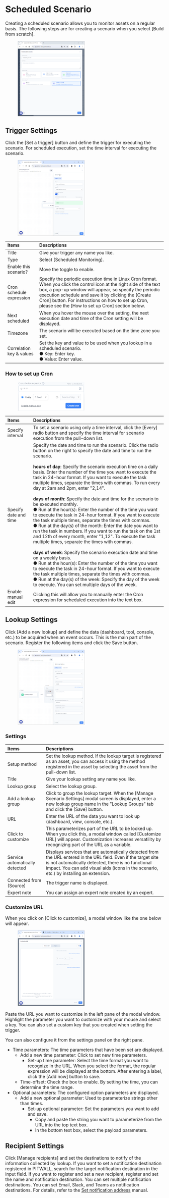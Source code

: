 # Scheduled Scenario
 Creating a scheduled scenario allows you to monitor assets on a regular basis.
The following steps are for creating a scenario when you select [Build from scratch].<figure><img src="../../.gitbook/assets/ScheduledScenario_en.png" width="50%" alt="Scheduled Scenario"></figure>

## Trigger Settings
Click the [Set a trigger] button and define the trigger for executing the scenario. For scheduled execution, set the time interval for executing the scenario.<figure><img src="../../.gitbook/assets/ScheduledScenarioTriggerSetting_en.png" width="50%" alt="Trigger Settings"></figure>

| Items                           | Descriptions  |
|:---                            | :--   |
|Title                        |Give your trigger any name you like.|
|Type                          |Select [Scheduled Monitoring].|
|Enable this scenario?  |Move the toggle to enable.|
|Cron schedule expression              |Specify the periodic execution time in Linux Cron format. When you click the control icon at the right side of the text box, a pop-up window will appear, so specify the periodic execution schedule and save it by clicking the [Create Cron] button. For instructions on how to set up Cron, please see the [How to set up Cron] section below.|
|Next scheduled                    |When you hover the mouse over the setting, the next execution date and time of the Cron setting will be displayed.|
|Timezone                    |The scenario will be executed based on the time zone you set.|
|Correlation key & values                   |Set the key and value to be used when you lookup in a scheduled scenario.<br>● Key: Enter key. <br>● Value: Enter value.|

### How to set up Cron 
<figure><img src="../../.gitbook/assets/Scheduled_Scenario_Cron_Creation_en.png" width="50%" alt="How to set up Cron"></figure>

| Items               | Descriptions  |
|:---                | :--   |
|Specify interval            |To set a scenario using only a time interval, click the [Every] radio button and specify the time interval for scenario execution from the pull-down list.
|Specify date and time            |Specify the date and time to run the scenario. Click the radio button on the right to specify the date and time to run the scenario.<br><br>**hours of day**: Specify the scenario execution time on a daily basis. Enter the number of the time you want to execute the task in 24-hour format. If you want to execute the task multiple times, separate the times with commas. To run every day at 2am and 2pm, enter "2,14". <br> <br>  **days of month**: Specify the date and time for the scenario to be executed monthly.<br>● Run at the hour(s): Enter the number of the time you want to execute the task in 24-hour format. If you want to execute the task multiple times, separate the times with commas.<br>● Run at the day(s) of the month: Enter the date you want to run the task in numbers. If you want to run the task on the 1st and 12th of every month, enter "1,12". To execute the task multiple times, separate the times with commas.<br><br> **days of week**: Specify the scenario execution date and time on a weekly basis.<br>● Run at the hour(s): Enter the number of the time you want to execute the task in 24-hour format. If you want to execute the task multiple times, separate the times with commas.<br>● Run at the day(s) of the week: Specify the day of the week to execute. You can set multiple days of the week.
|Enable manual edit  |Clicking this will allow you to manually enter the Cron expression for scheduled execution into the text box.

## Lookup Settings
Click [Add a new lookup] and define the data (dashboard, tool, console, etc.) to be acquired when an event occurs. This is the main part of the scenario. Register the following items and click the Save button.<figure><img src="../../.gitbook/assets/Lookupconfig_en.png" width="50%" alt="Lookup Settings"></figure>
### Settings
| Items                     | Descriptions  |
|:---                      | :--   |
|Setup method            |Set the lookup method. If the lookup target is registered as an asset, you can access it using the method registered in the asset by selecting the asset from the pull-down list.
|Title                  |Give your lookup setting any name you like.
|Lookup group      |Select the lookup group.
|Add a lookup group  |Click to group the lookup target. When the [Manage Scenario Settings] modal screen is displayed, enter a new lookup group name in the "Lookup Groups" tab and click the [Save] button.
|URL                       |Enter the URL of the data you want to look up (dashboard, view, console, etc.).
|Click to customize  |This parameterizes part of the URL to be looked up. When you click this, a modal window called [Customize URL] will appear. Customization increases versatility by recognizing part of the URL as a variable.
|Service automatically detected    |Displays services that are automatically detected from the URL entered in the URL field. Even if the target site is not automatically detected, there is no functional impact. You can add visual aids (icons in the scenario, etc.) by installing an extension.
|Connected from (Source)          |The trigger name is displayed.
|Expert note        | You can assign an expert note created by an expert. |
  
### Customize URL
When you click on [Click to customize], a modal window like the one below will appear.<figure><img src="../../.gitbook/assets/URL_Customize_en.png" width="50%" alt="Customize URL"></figure>
Paste the URL you want to customize in the left pane of the modal window. Highlight the parameter you want to customize with your mouse and select a key. You can also set a custom key that you created when setting the trigger.
  
You can also configure it from the settings panel on the right pane.
- Time parameters: The time parameters that have been set are displayed.
    - Add a new time parameter: Click to set new time parameters.
        - Set-up time parameter: Select the time format you want to recognize in the URL. When you select the format, the regular expression will be displayed at the bottom. After entering a label, click the [Add now] button to save.
    - Time-offset: Check the box to enable. By setting the time, you can determine the time range.
- Optional parameters: The configured option parameters are displayed.
    - Add a new optional parameter: Used to parameterize strings other than times.
        - Set-up optional parameter: Set the parameters you want to add and save.
            - Copy and paste the string you want to parameterize from the URL into the top text box.
            - In the bottom text box, select the payload parameters.
## Recipient Settings
Click [Manage recipients] and set the destinations to notify of the information collected by lookup. If you want to set a notification destination registered in PITWALL, search for the target notification destination in the input field. If you want to register and set a new recipient, register and set the name and notification destination. You can set multiple notification destinations. You can set Email, Slack, and Teams as notification destinations. For details, refer to the [Set notification address](tutorial-get-started/studio/recipient-settings.md) manual.